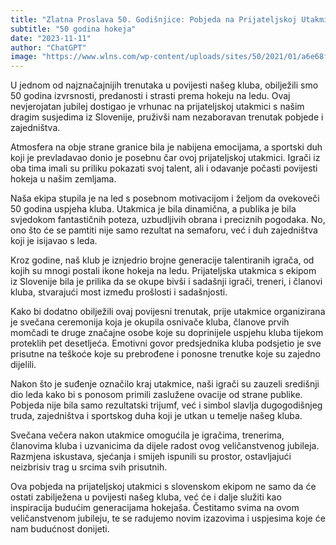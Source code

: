 ```yaml
---
title: "Zlatna Proslava 50. Godišnjice: Pobjeda na Prijateljskoj Utakmici s Slovenskom Ekipom"
subtitle: "50 godina hokeja"
date: "2023-11-11"
author: "ChatGPT"
image: "https://www.wlns.com/wp-content/uploads/sites/50/2021/01/a6e68f7441aa4ccebb21cc7234eba9f2.jpg?w=1440&h=2560&crop=1"
---
```


U jednom od najznačajnijih trenutaka u povijesti našeg kluba, obilježili smo 50 godina izvrsnosti, predanosti i strasti prema hokeju na ledu. Ovaj nevjerojatan jubilej dostigao je vrhunac na prijateljskoj utakmici s našim dragim susjedima iz Slovenije, pruživši nam nezaboravan trenutak pobjede i zajedništva.

Atmosfera na obje strane granice bila je nabijena emocijama, a sportski duh koji je prevladavao donio je posebnu čar ovoj prijateljskoj utakmici. Igrači iz oba tima imali su priliku pokazati svoj talent, ali i odavanje počasti povijesti hokeja u našim zemljama.

Naša ekipa stupila je na led s posebnom motivacijom i željom da ovekoveči 50 godina uspjeha kluba. Utakmica je bila dinamična, a publika je bila svjedokom fantastičnih poteza, uzbudljivih obrana i preciznih pogodaka. No, ono što će se pamtiti nije samo rezultat na semaforu, već i duh zajedništva koji je isijavao s leda.

Kroz godine, naš klub je iznjedrio brojne generacije talentiranih igrača, od kojih su mnogi postali ikone hokeja na ledu. Prijateljska utakmica s ekipom iz Slovenije bila je prilika da se okupe bivši i sadašnji igrači, treneri, i članovi kluba, stvarajući most između prošlosti i sadašnjosti.

Kako bi dodatno obilježili ovaj povijesni trenutak, prije utakmice organizirana je svečana ceremonija koja je okupila osnivače kluba, članove prvih momčadi te druge značajne osobe koje su doprinijele uspjehu kluba tijekom proteklih pet desetljeća. Emotivni govor predsjednika kluba podsjetio je sve prisutne na teškoće koje su prebrođene i ponosne trenutke koje su zajedno dijelili.

Nakon što je suđenje označilo kraj utakmice, naši igrači su zauzeli središnji dio leda kako bi s ponosom primili zaslužene ovacije od strane publike. Pobjeda nije bila samo rezultatski trijumf, već i simbol slavlja dugogodišnjeg truda, zajedništva i sportskog duha koji je utkan u temelje našeg kluba.

Svečana večera nakon utakmice omogućila je igračima, trenerima, članovima kluba i uzvanicima da dijele radost ovog veličanstvenog jubileja. Razmjena iskustava, sjećanja i smijeh ispunili su prostor, ostavljajući neizbrisiv trag u srcima svih prisutnih.

Ova pobjeda na prijateljskoj utakmici s slovenskom ekipom ne samo da će ostati zabilježena u povijesti našeg kluba, već će i dalje služiti kao inspiracija budućim generacijama hokejaša. Čestitamo svima na ovom veličanstvenom jubileju, te se radujemo novim izazovima i uspjesima koje će nam budućnost donijeti.
